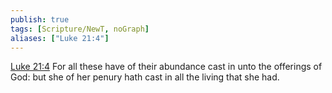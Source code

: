 ```yaml
---
publish: true
tags: [Scripture/NewT, noGraph]
aliases: ["Luke 21:4"]
---
```

[Luke 21:4](https://churchofjesuschrist.org/study/scriptures/nt/luke/21?lang=eng&id=p4#p4) For all these have of their abundance cast in unto the offerings of God: but she of her penury hath cast in all the living that she had.
